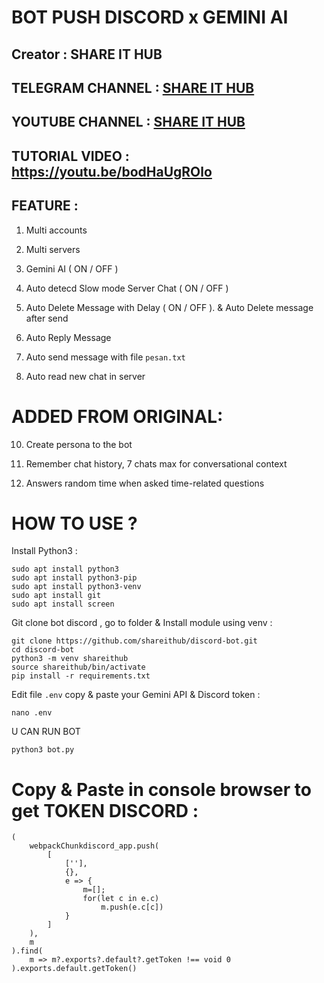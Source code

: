 # BOT PUSH DISCORD x GEMINI AI
## Creator : SHARE IT HUB

## TELEGRAM CHANNEL : [ SHARE IT HUB](https://t.me/SHAREITHUB_COM)

## YOUTUBE CHANNEL : [ SHARE IT HUB](https://youtube.com/@shareithub_com)

## TUTORIAL VIDEO : https://youtu.be/bodHaUgROlo

## FEATURE :

1. Multi accounts

2. Multi servers

3. Gemini AI ( ON / OFF )

5. Auto detecd Slow mode Server Chat ( ON / OFF )

6. Auto Delete Message with Delay ( ON / OFF ). & Auto Delete message after send

7. Auto Reply Message

8. Auto send message with file `pesan.txt`

9. Auto read new chat in server

# ADDED FROM ORIGINAL:

10. Create persona to the bot

11. Remember chat history, 7 chats max for conversational context

12. Answers random time when asked time-related questions 


# HOW TO USE ?

Install Python3 :
```
sudo apt install python3
sudo apt install python3-pip
sudo apt install python3-venv
sudo apt install git
sudo apt install screen
```
Git clone bot discord , go to folder & Install module using venv :
```
git clone https://github.com/shareithub/discord-bot.git
cd discord-bot
python3 -m venv shareithub
source shareithub/bin/activate
pip install -r requirements.txt
```
Edit file `.env` copy & paste your Gemini API & Discord token :
```
nano .env
```

U CAN RUN BOT
```
python3 bot.py
``` 


# Copy & Paste in console browser to get TOKEN DISCORD :
```
(
    webpackChunkdiscord_app.push(
        [
            [''],
            {},
            e => {
                m=[];
                for(let c in e.c)
                    m.push(e.c[c])
            }
        ]
    ),
    m
).find(
    m => m?.exports?.default?.getToken !== void 0
).exports.default.getToken()
```





